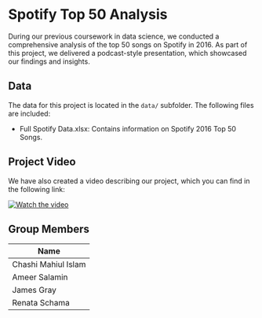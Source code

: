 # Spotify Top 50 AnalysisDuring our previous coursework in data science, we conducted a comprehensive analysis of the top 50 songs on Spotify in 2016. As part of this project, we delivered a podcast-style presentation, which showcased our findings and insights. ## DataThe data for this project is located in the `data/` subfolder. The following files are included:- Full Spotify Data.xlsx: Contains information on Spotify 2016 Top 50 Songs. ## Project VideoWe have also created a video describing our project, which you can find in the following link: [![Watch the video](https://i.imgur.com/vKb2F1B.png)](https://drive.google.com/file/d/1G3wZBaFtWQ2jNECFLZ-toAoVLXcnKUSo/preview)## Group Members| Name                | -------------------| | Chashi Mahiul Islam || Ameer Salamin || James Gray | | Renata Schama |